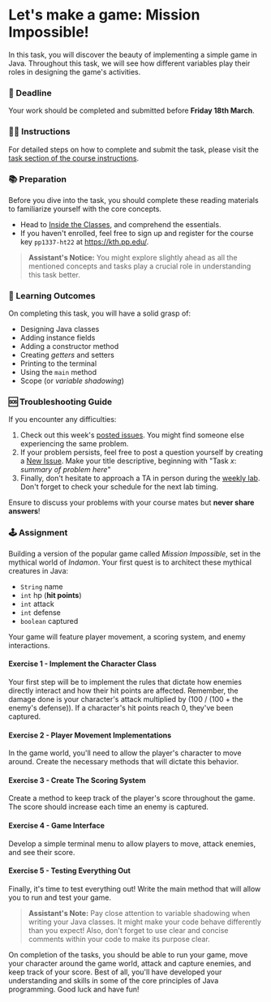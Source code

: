 # Let's make a game: Mission Impossible!

In this task, you will discover the beauty of implementing a simple game in Java. Throughout this task, we will see how different variables play their roles in designing the game's activities.

### 🎯 Deadline
Your work should be completed and submitted before **Friday 18th March**.

### 👩‍💻 Instructions
For detailed steps on how to complete and submit the task, please visit the [task section of the course instructions](https://www.example.com).

### 📚 Preparation
Before you dive into the task, you should complete these reading materials to familiarize yourself with the core concepts.

- Head to [Inside the Classes](https://www.example.com), and comprehend the essentials.
- If you haven't enrolled, feel free to sign up and register for the course key `pp1337-ht22` at https://kth.pp.edu/.

> **Assistant's Notice:** You might explore slightly ahead as all the mentioned concepts and tasks play a crucial role in understanding this task better.

### 🎯 Learning Outcomes

On completing this task, you will have a solid grasp of:
* Designing Java classes
* Adding instance fields
* Adding a constructor method
* Creating *getters* and setters
* Printing to the terminal
* Using the `main` method
* Scope (or *variable shadowing*)

### 🆘 Troubleshooting Guide
If you encounter any difficulties:

1. Check out this week's [posted issues](https://gits-15.sys.kth.se/pp22/help/issues). You might find someone else experiencing the same problem.
2. If your problem persists, feel free to post a question yourself by creating a [New Issue](https://gits-15.sys.kth.se/pp22/help/issues/new). Make your title descriptive, beginning with "Task *x*: *summary of problem here*"
3. Finally, don't hesitate to approach a TA in person during the [weekly lab](https://queue.csc.kth.se/Queue/PP). Don't forget to check your schedule for the next lab timing.

Ensure to discuss your problems with your course mates but **never share answers**!

### 🕹️ Assignment

Building a version of the popular game called *Mission Impossible*, set in the mythical world of *Indamon*. Your first quest is to architect these mythical creatures in Java:

- `String` name
- `int` hp (**hit points**)
- `int` attack
- `int` defense
- `boolean` captured

Your game will feature player movement, a scoring system, and enemy interactions.

#### Exercise 1 - Implement the Character Class
Your first step will be to implement the rules that dictate how enemies directly interact and how their hit points are affected. Remember, the damage done is your character's attack multiplied by (100 / (100 + the enemy's defense)). If a character's hit points reach 0, they've been captured.

#### Exercise 2 - Player Movement Implementations
In the game world, you'll need to allow the player's character to move around. Create the necessary methods that will dictate this behavior.

#### Exercise 3 - Create The Scoring System
Create a method to keep track of the player's score throughout the game. The score should increase each time an enemy is captured.

#### Exercise 4 - Game Interface
Develop a simple terminal menu to allow players to move, attack enemies, and see their score. 

#### Exercise 5 - Testing Everything Out
Finally, it's time to test everything out! Write the main method that will allow you to run and test your game.

> **Assistant's Note:** Pay close attention to variable shadowing when writing your Java classes. It might make your code behave differently than you expect! Also, don't forget to use clear and concise comments within your code to make its purpose clear.

On completion of the tasks, you should be able to run your game, move your character around the game world, attack and capture enemies, and keep track of your score. Best of all, you'll have developed your understanding and skills in some of the core principles of Java programming. Good luck and have fun!